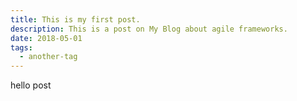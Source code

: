 ```yaml
---
title: This is my first post.
description: This is a post on My Blog about agile frameworks.
date: 2018-05-01
tags:
  - another-tag
---
```


hello post
